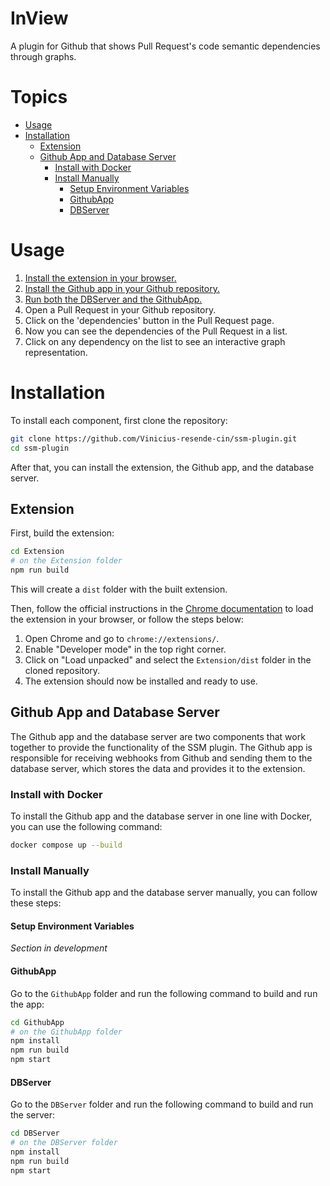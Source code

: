 # InView

A plugin for Github that shows Pull Request's code semantic dependencies through graphs.

# Topics

- [Usage](#usage)
- [Installation](#installation)
  - [Extension](#extension)
  - [Github App and Database Server](#github-app-and-database-server)
    - [Install with Docker](#install-with-docker)
    - [Install Manually](#install-manually)
      - [Setup Environment Variables](#setup-environment-variables)
      - [GithubApp](#githubapp)
      - [DBServer](#dbserver)

# Usage

1. [Install the extension in your browser.](#extension)
2. [Install the Github app in your Github repository.](#githubapp)
3. [Run both the DBServer and the GithubApp.](#githubapp-and-database-server)
4. Open a Pull Request in your Github repository.
5. Click on the 'dependencies' button in the Pull Request page.
6. Now you can see the dependencies of the Pull Request in a list.
7. Click on any dependency on the list to see an interactive graph representation.

# Installation

To install each component, first clone the repository:

```bash
git clone https://github.com/Vinicius-resende-cin/ssm-plugin.git
cd ssm-plugin
```

After that, you can install the extension, the Github app, and the database server.

## Extension

First, build the extension:

```bash
cd Extension
# on the Extension folder
npm run build
```

This will create a `dist` folder with the built extension.

Then, follow the official instructions in the [Chrome documentation](https://developer.chrome.com/docs/extensions/mv3/getstarted/development-basics/#load-unpacked) to load the extension in your browser, or follow the steps below:

1. Open Chrome and go to `chrome://extensions/`.
2. Enable "Developer mode" in the top right corner.
3. Click on "Load unpacked" and select the `Extension/dist` folder in the cloned repository.
4. The extension should now be installed and ready to use.

## Github App and Database Server

The Github app and the database server are two components that work together to provide the functionality of the SSM plugin. The Github app is responsible for receiving webhooks from Github and sending them to the database server, which stores the data and provides it to the extension.

### Install with Docker

To install the Github app and the database server in one line with Docker, you can use the following command:

```bash
docker compose up --build
```

### Install Manually

To install the Github app and the database server manually, you can follow these steps:

#### Setup Environment Variables

_Section in development_

#### GithubApp

Go to the `GithubApp` folder and run the following command to build and run the app:

```bash
cd GithubApp
# on the GithubApp folder
npm install
npm run build
npm start
```

#### DBServer

Go to the `DBServer` folder and run the following command to build and run the server:

```bash
cd DBServer
# on the DBServer folder
npm install
npm run build
npm start
```
